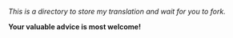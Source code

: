 *This is a directory to store my translation and wait for you to fork.*

**Your valuable advice is most welcome!**